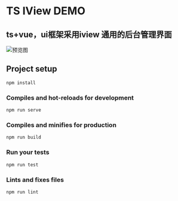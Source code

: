 # TS IView DEMO
## ts+vue，ui框架采用iview 通用的后台管理界面

![预览图](https://thumbnail0.baidupcs.com/thumbnail/2225cd3e7f30066b03a822b8d37c5bc1?fid=3926977140-250528-666405415741258&rt=pr&sign=FDTAER-DCb740ccc5511e5e8fedcff06b081203-D65QwH%2fT2CZrPa%2b0PMFc9i9PLJE%3d&expires=8h&chkbd=0&chkv=0&dp-logid=5324714444248800936&dp-callid=0&time=1566108000&size=c1440_u900&quality=90&vuk=3926977140&ft=image&autopolicy=1)

## Project setup
```
npm install
```

### Compiles and hot-reloads for development
```
npm run serve
```

### Compiles and minifies for production
```
npm run build
```

### Run your tests
```
npm run test
```

### Lints and fixes files
```
npm run lint
```
